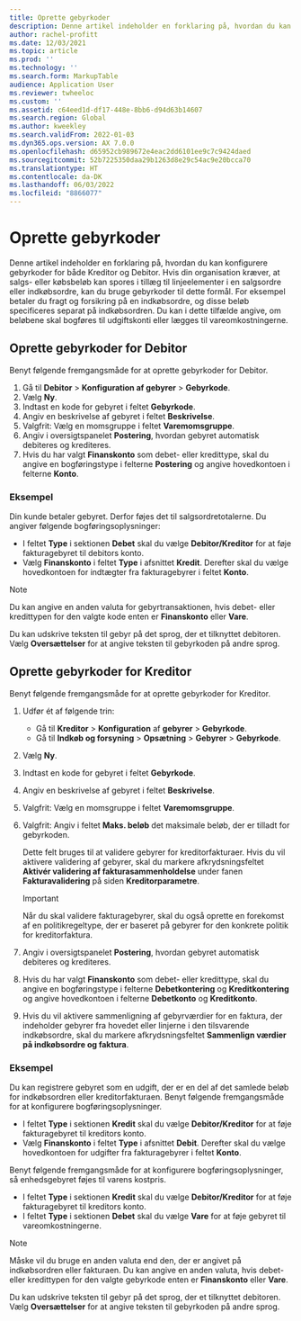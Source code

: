 ```yaml
---
title: Oprette gebyrkoder
description: Denne artikel indeholder en forklaring på, hvordan du kan konfigurere gebyrkoder for både Kreditor og Debitor.
author: rachel-profitt
ms.date: 12/03/2021
ms.topic: article
ms.prod: ''
ms.technology: ''
ms.search.form: MarkupTable
audience: Application User
ms.reviewer: twheeloc
ms.custom: ''
ms.assetid: c64eed1d-df17-448e-8bb6-d94d63b14607
ms.search.region: Global
ms.author: kweekley
ms.search.validFrom: 2022-01-03
ms.dyn365.ops.version: AX 7.0.0
ms.openlocfilehash: d65952cb989672e4eac2dd6101ee9c7c9424daed
ms.sourcegitcommit: 52b7225350daa29b1263d8e29c54ac9e20bcca70
ms.translationtype: HT
ms.contentlocale: da-DK
ms.lasthandoff: 06/03/2022
ms.locfileid: "8866077"
---
```

# <a name="create-charges-codes"></a>Oprette gebyrkoder

Denne artikel indeholder en forklaring på, hvordan du kan konfigurere gebyrkoder for både Kreditor og Debitor. Hvis din organisation kræver, at salgs- eller købsbeløb kan spores i tillæg til linjeelementer i en salgsordre eller indkøbsordre, kan du bruge gebyrkoder til dette formål. For eksempel betaler du fragt og forsikring på en indkøbsordre, og disse beløb specificeres separat på indkøbsordren. Du kan i dette tilfælde angive, om beløbene skal bogføres til udgiftskonti eller lægges til vareomkostningerne.

## <a name="set-up-charges-codes-for-accounts-receivable"></a>Oprette gebyrkoder for Debitor

Benyt følgende fremgangsmåde for at oprette gebyrkoder for Debitor.

1. Gå til **Debitor** &gt; **Konfiguration af gebyrer** &gt; **Gebyrkode**.
2. Vælg **Ny**.
3. Indtast en kode for gebyret i feltet **Gebyrkode**.
3. Angiv en beskrivelse af gebyret i feltet **Beskrivelse**.
4. Valgfrit: Vælg en momsgruppe i feltet **Varemomsgruppe**.
5. Angiv i oversigtspanelet **Postering**, hvordan gebyret automatisk debiteres og krediteres.
6. Hvis du har valgt **Finanskonto** som debet- eller kredittype, skal du angive en bogføringstype i felterne **Postering** og angive hovedkontoen i felterne **Konto**.

### <a name="example"></a>Eksempel

Din kunde betaler gebyret. Derfor føjes det til salgsordretotalerne. Du angiver følgende bogføringsoplysninger:

- I feltet **Type** i sektionen **Debet** skal du vælge **Debitor/Kreditor** for at føje fakturagebyret til debitors konto.
- Vælg **Finanskonto** i feltet **Type** i afsnittet **Kredit**. Derefter skal du vælge hovedkontoen for indtægter fra fakturagebyrer i feltet **Konto**.

> [!NOTE]
> Du kan angive en anden valuta for gebyrtransaktionen, hvis debet- eller kredittypen for den valgte kode enten er **Finanskonto** eller **Vare**.

Du kan udskrive teksten til gebyr på det sprog, der et tilknyttet debitoren. Vælg **Oversættelser** for at angive teksten til gebyrkoden på andre sprog.

## <a name="set-up-charges-codes-for-accounts-payable"></a>Oprette gebyrkoder for Kreditor

Benyt følgende fremgangsmåde for at oprette gebyrkoder for Kreditor.

1. Udfør ét af følgende trin:

    - Gå til **Kreditor** &gt; **Konfiguration** af **gebyrer** &gt; **Gebyrkode**.
    - Gå til **Indkøb og forsyning** &gt; **Opsætning** &gt; **Gebyrer** &gt; **Gebyrkode**.

2. Vælg **Ny**.
3. Indtast en kode for gebyret i feltet **Gebyrkode**.
3. Angiv en beskrivelse af gebyret i feltet **Beskrivelse**.
4. Valgfrit: Vælg en momsgruppe i feltet **Varemomsgruppe**.
5. Valgfrit: Angiv i feltet **Maks. beløb** det maksimale beløb, der er tilladt for gebyrkoden.

    Dette felt bruges til at validere gebyrer for kreditorfakturaer. Hvis du vil aktivere validering af gebyrer, skal du markere afkrydsningsfeltet **Aktivér validering af fakturasammenholdelse** under fanen **Fakturavalidering** på siden **Kreditorparametre**.

    > [!IMPORTANT]
    > Når du skal validere fakturagebyrer, skal du også oprette en forekomst af en politikregeltype, der er baseret på gebyrer for den konkrete politik for kreditorfaktura.

6. Angiv i oversigtspanelet **Postering**, hvordan gebyret automatisk debiteres og krediteres.
7. Hvis du har valgt **Finanskonto** som debet- eller kredittype, skal du angive en bogføringstype i felterne **Debetkontering** og **Kreditkontering** og angive hovedkontoen i felterne **Debetkonto** og **Kreditkonto**.
8. Hvis du vil aktivere sammenligning af gebyrværdier for en faktura, der indeholder gebyrer fra hovedet eller linjerne i den tilsvarende indkøbsordre, skal du markere afkrydsningsfeltet **Sammenlign værdier på indkøbsordre og faktura**.

### <a name="example"></a>Eksempel

Du kan registrere gebyret som en udgift, der er en del af det samlede beløb for indkøbsordren eller kreditorfakturaen. Benyt følgende fremgangsmåde for at konfigurere bogføringsoplysninger. 

- I feltet **Type** i sektionen **Kredit** skal du vælge **Debitor/Kreditor** for at føje fakturagebyret til kreditors konto.
- Vælg **Finanskonto** i feltet **Type** i afsnittet **Debit**. Derefter skal du vælge hovedkontoen for udgifter fra fakturagebyrer i feltet **Konto**.

Benyt følgende fremgangsmåde for at konfigurere bogføringsoplysninger, så enhedsgebyret føjes til varens kostpris.

- I feltet **Type** i sektionen **Kredit** skal du vælge **Debitor/Kreditor** for at føje fakturagebyret til kreditors konto.
- I feltet **Type** i sektionen **Debet** skal du vælge **Vare** for at føje gebyret til vareomkostningerne.

> [!NOTE]
> Måske vil du bruge en anden valuta end den, der er angivet på indkøbsordren eller fakturaen. Du kan angive en anden valuta, hvis debet- eller kredittypen for den valgte gebyrkode enten er **Finanskonto** eller **Vare**.

Du kan udskrive teksten til gebyr på det sprog, der et tilknyttet debitoren. Vælg **Oversættelser** for at angive teksten til gebyrkoden på andre sprog.

